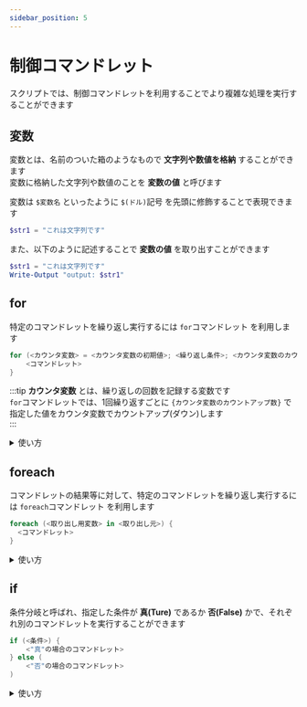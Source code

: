 ```yaml
---
sidebar_position: 5
---
```


# 制御コマンドレット

スクリプトでは、制御コマンドレットを利用することでより複雑な処理を実行することができます  

## 変数

変数とは、名前のついた箱のようなもので **文字列や数値を格納** することができます  
変数に格納した文字列や数値のことを **変数の値** と呼びます  

変数は `$変数名` といったように `$(ドル)`記号 を先頭に修飾することで表現できます  

```powershell title="変数「str1」に、文字列「これは文字列です」を格納する"
$str1 = "これは文字列です"
```

また、以下のように記述することで **変数の値** を取り出すことができます  

```powershell title="変数の値をWrite-Outputコマンドレットで表示"
$str1 = "これは文字列です"
Write-Output "output: $str1"
```

## for

特定のコマンドレットを繰り返し実行するには `for`コマンドレット を利用します  

```powershell title="forコマンドレットの構文"
for (<カウンタ変数> = <カウンタ変数の初期値>; <繰り返し条件>; <カウンタ変数のカウントアップ(ダウン)値>) {
    <コマンドレット>
}
```

:::tip
**カウンタ変数** とは、繰り返しの回数を記録する変数です  
`for`コマンドレットでは、1回繰り返すごとに `{カウンタ変数のカウントアップ数}` で指定した値をカウンタ変数でカウントアップ(ダウン)します  
:::

<details>
    <summary>使い方</summary>
    <div>

### 基本的な記法
以下の例では、  

    1. カウンタ変数の値が 指定した `初期値` から `繰り返し条件` が **否(False)** になるまでコマンドレットを繰り返す
    2.  1回繰り返すごとに カウンタ変数の値を `カウントアップ(ダウン)` する

といった繰り返しが実行されます  

- カウンタ変数: i
- カウンタ変数の初期値: 1
- 繰り返し条件: $i -le 5( `カウンタ変数i` の値が **`5`以下** であれば繰り返す)
- カウンタ変数のカウントアップ(ダウン)値: 1(1回の繰り返しで、カウンタ変数を `1` 加算する)

```powershell title="echoコマンドレットを、カウンタが1から5にカウントアップするまで繰り返します"
for ($i = 1; $i -le 5; $i++) {
    Write-Output "繰り返し回数: $i"
}
Read-Host
```
    </div>
</details>

## foreach

コマンドレットの結果等に対して、特定のコマンドレットを繰り返し実行するには `foreach`コマンドレット を利用します

```powershell title="foreachコマンドレットの構文"
foreach (<取り出し用変数> in <取り出し元>) {
  <コマンドレット>
}
```

<details>
    <summary>使い方</summary>
    <div>

### 基本的な記法
以下の例では、  

    1. `＜取り出し元＞` に指定した `NetIPConfiguration`コマンドレットの結果 から 1回の繰り返しごとに、**1行分のデータ** を取り出す  
    2. 取り出した **1行分のデータ** を 表示  

といった繰り返しが実行されます  

- 取り出し用変数: $res変数
- 取り出し元: NetIPConfiguration

```powershell title="NetIPConfigurationコマンドレット の結果から、1行ずつインターフェース名を表示します"
foreach ($res in NetIPConfiguration) {
# highlight-start
    Write-Output "$($res.InterfaceAlias)"
# highlight-end
}
Read-Host
```

:::tip
`取り出し用変数` に格納された **1行分のデータ** から 特定のデータのみを取り出すには `<変数>.<データ名>` と表記します  

つまり上記の例:`$($res.InterfaceAlias)` では `NetIPConfiguration`コマンドレット の結果 から `InterfaceAlias`データ のみを表示しています  

```powershell title="NetIPConfigurationコマンドレット を実行した結果"
# highlight-start
InterfaceAlias       : イーサネット 2
# highlight-end
InterfaceIndex       : 14
InterfaceDescription : VirtualBox Host-Only Ethernet Adapter
IPv4Address          : 192.168.56.1
IPv6DefaultGateway   :
IPv4DefaultGateway   :
DNSServer            : fec0:0:0:ffff::1

# highlight-start
InterfaceAlias       : Wi-Fi
# highlight-end
InterfaceIndex       : 12
InterfaceDescription : Intel(R) Wi-Fi 6E AX211 160MHz
NetProfile.Name      : eightbit-wifi-A

...以下省略...
```
:::
    </div>
</details>

## if

条件分岐と呼ばれ、指定した条件が **真(Ture)** であるか **否(False)** かで、それぞれ別のコマンドレットを実行することができます  

```powershell title="ifコマンドレットの構文"
if (<条件>) {
    <"真"の場合のコマンドレット>
} else (
    <"否"の場合のコマンドレット>
)
```


<details>
    <summary>使い方</summary>
    <div>

### 基本的な記法

以下のように記述することができます  

```powershell title="変数の値が [test] であるか否かで実行するコマンドレットを分けます"
$a = "test"
$b = "best"

# 変数aを判定
if ($a -eq "test") {
    Write-Output "aはtestです"
} else {
    Write-Output "aはtestではありません"
}

# 変数bを判定
if ($b -eq "test") {
    Write-Output "bはtestです"
} else {
    Write-Output "bはtestではありません"
}
Read-Host
```

:::tip
コマンドレットやスクリプトにおいて、 `#(シャープ)` と記述された以降の文字列は **コメント** として扱われ  
実行する際にコマンドレットや処理と見なされず、自由にメモ等を記載することができます
:::

<br />

### else if
また、指定した条件が **真** でない場合(**否** である場合)に、別の条件を指定して  
**真** であるか **否** かを判定することもできます  

```powershell title="変数の値が [test] であるか否かで実行するコマンドレットを分けます"
$a = "rest"
$b = "test"

# 変数aを判定、"真"でなければ変数bを判定
if ($a -eq "test") {
    Write-Output "aはtestです"
} elseif ($b -eq "test") {
    Write-Output "aはtestではなく、bはtestです"
} else {
    Write-Output "aとbはtestではありません"
}
Read-Host
```
    </div>
</details>